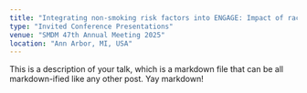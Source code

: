 ```yaml
---
title: "Integrating non-smoking risk factors into ENGAGE: Impact of race/ethnicity on lung cancer screening schedules"
type: "Invited Conference Presentations"
venue: "SMDM 47th Annual Meeting 2025"
location: "Ann Arbor, MI, USA"
---
```


This is a description of your talk, which is a markdown file that can be all markdown-ified like any other post. Yay markdown!
